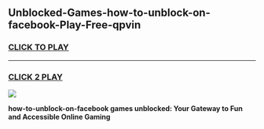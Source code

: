 
## Unblocked-Games-how-to-unblock-on-facebook-Play-Free-qpvin
<h3>
<a href="https://premium76.site?title=how-to-unblock-on-facebook&ref=10A">CLICK TO PLAY</a></h3>
<hr>

<h3>
<a href="https://premium76.site?title=how-to-unblock-on-facebook&ref=10A">CLICK 2 PLAY</a>
  
</h3>

<a href="https://premium76.site?title=how-to-unblock-on-facebook&ref=10A"><img src="https://clearcache.store/games.png"></a>


**how-to-unblock-on-facebook games unblocked: Your Gateway to Fun and Accessible Online Gaming**
